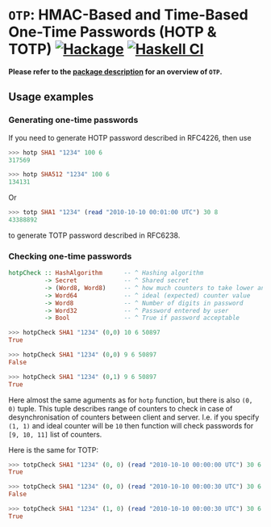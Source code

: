 # `OTP`: HMAC-Based and Time-Based One-Time Passwords (HOTP & TOTP)  [![Hackage](https://img.shields.io/hackage/v/OTP.svg)](https://hackage.haskell.org/package/OTP) [![Haskell CI](https://github.com/haskell-hvr/OTP/actions/workflows/haskell.yml/badge.svg)](https://github.com/haskell-hvr/OTP/actions/workflows/haskell.yml)

**Please refer to the [package description](https://hackage.haskell.org/package/OTP#description) for an overview of `OTP`.**

## Usage examples

### Generating one-time passwords

If you need to generate HOTP password described in RFC4226, then use

```haskell
>>> hotp SHA1 "1234" 100 6
317569

>>> hotp SHA512 "1234" 100 6
134131
```

Or

```haskell
>>> totp SHA1 "1234" (read "2010-10-10 00:01:00 UTC") 30 8
43388892
```

to generate TOTP password described in RFC6238.

### Checking one-time passwords

```haskell
hotpCheck :: HashAlgorithm      -- ^ Hashing algorithm
          -> Secret             -- ^ Shared secret
          -> (Word8, Word8)     -- ^ how much counters to take lower and higher than ideal
          -> Word64             -- ^ ideal (expected) counter value
          -> Word8              -- ^ Number of digits in password
          -> Word32             -- ^ Password entered by user
          -> Bool               -- ^ True if password acceptable
```

```haskell
>>> hotpCheck SHA1 "1234" (0,0) 10 6 50897
True

>>> hotpCheck SHA1 "1234" (0,0) 9 6 50897
False

>>> hotpCheck SHA1 "1234" (0,1) 9 6 50897
True
```

Here almost the same aguments as for `hotp` function, but there is
also `(0, 0)` tuple. This tuple describes range of counters to check
in case of desynchronisation of counters between client and
server. I.e. if you specify `(1, 1)` and ideal counter will be `10`
then function will check passwords for `[9, 10, 11]` list of
counters.

Here is the same for TOTP:

```haskell
>>> totpCheck SHA1 "1234" (0, 0) (read "2010-10-10 00:00:00 UTC") 30 6 778374
True

>>> totpCheck SHA1 "1234" (0, 0) (read "2010-10-10 00:00:30 UTC") 30 6 778374
False

>>> totpCheck SHA1 "1234" (1, 0) (read "2010-10-10 00:00:30 UTC") 30 6 778374
True
```
